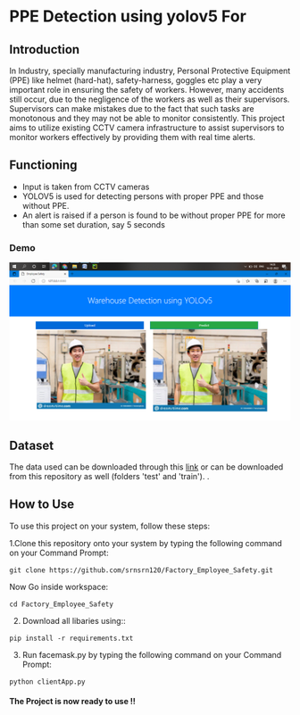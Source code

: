 # PPE Detection using yolov5 For 

## Introduction
In Industry, specially manufacturing industry, Personal Protective Equipment (PPE) like helmet (hard-hat), safety-harness, goggles etc play a very important role in ensuring the safety of workers. However, many accidents still occur, due to the negligence of the workers as well as their supervisors. Supervisors can make mistakes due to the fact that such tasks are monotonous and they may not be able to monitor consistently. This project aims to utilize existing CCTV camera infrastructure to assist supervisors to monitor workers effectively by providing them with real time alerts.

## Functioning
* Input is taken from CCTV cameras
* YOLOV5 is used for detecting persons with proper PPE and those without PPE.
* An alert is raised if a person is found to be without proper PPE for more than some set duration, say 5 seconds

### Demo

![image](ReadmeFile/demo1.png)




## Dataset

The data used can be downloaded through this [link](https://public.roboflow.com/object-detection/hard-hat-workers) or can be downloaded from this repository as well (folders 'test' and 
'train'). .

## How to Use

To use this project on your system, follow these steps:

1.Clone this repository onto your system by typing the following command on your Command Prompt:

```
git clone https://github.com/srnsrn120/Factory_Employee_Safety.git
```
Now Go inside workspace:

```
cd Factory_Employee_Safety
```

2. Download all libaries using::
```
pip install -r requirements.txt
```

3. Run facemask.py by typing the following command on your Command Prompt:
```
python clientApp.py
```

#### The Project is now ready to use !!
